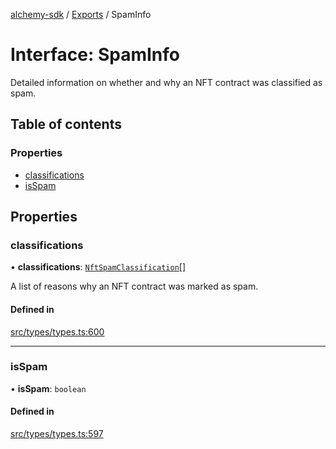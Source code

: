 [alchemy-sdk](../README.md) / [Exports](../modules.md) / SpamInfo

# Interface: SpamInfo

Detailed information on whether and why an NFT contract was classified as spam.

## Table of contents

### Properties

- [classifications](SpamInfo.md#classifications)
- [isSpam](SpamInfo.md#isspam)

## Properties

### classifications

• **classifications**: [`NftSpamClassification`](../enums/NftSpamClassification.md)[]

A list of reasons why an NFT contract was marked as spam.

#### Defined in

[src/types/types.ts:600](https://github.com/alchemyplatform/alchemy-sdk-js/blob/ee5b9ee/src/types/types.ts#L600)

___

### isSpam

• **isSpam**: `boolean`

#### Defined in

[src/types/types.ts:597](https://github.com/alchemyplatform/alchemy-sdk-js/blob/ee5b9ee/src/types/types.ts#L597)
